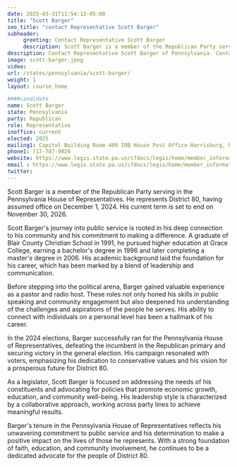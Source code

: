 ```yaml
---
date: 2025-03-31T11:54:12-05:00
title: "Scott Barger"
seo_title: "contact Representative Scott Barger"
subheader:
     greeting: Contact Representative Scott Barger
     description: Scott Barger is a member of the Republican Party serving in the Pennsylvania House of Representatives. He represents District 80, having assumed office on December 1, 2024. His current term is set to end on November 30, 2026.
description: Contact Representative Scott Barger of Pennsylvania. Contact information for Scott Barger includes email address, phone number, and mailing address.
image: scott-barger.jpeg
video:
url: /states/pennsylvania/scott-barger/
weight: 1
layout: course_home

####candidate
name: Scott Barger
state: Pennsylvania
party: Republican
role: Representative
inoffice: current
elected: 2025
mailing1: Capitol Building Room 409 IOB House Post Office Harrisburg, PA 17120
phone1: 717-787-9020
website: https://www.legis.state.pa.us/cfdocs/legis/home/member_information/House_bio.cfm?id=2027/
email : https://www.legis.state.pa.us/cfdocs/legis/home/member_information/House_bio.cfm?id=2027/
twitter: 
---
```

Scott Barger is a member of the Republican Party serving in the Pennsylvania House of Representatives. He represents District 80, having assumed office on December 1, 2024. His current term is set to end on November 30, 2026.

Scott Barger's journey into public service is rooted in his deep connection to his community and his commitment to making a difference. A graduate of Blair County Christian School in 1991, he pursued higher education at Grace College, earning a bachelor's degree in 1996 and later completing a master's degree in 2006. His academic background laid the foundation for his career, which has been marked by a blend of leadership and communication.

Before stepping into the political arena, Barger gained valuable experience as a pastor and radio host. These roles not only honed his skills in public speaking and community engagement but also deepened his understanding of the challenges and aspirations of the people he serves. His ability to connect with individuals on a personal level has been a hallmark of his career.

In the 2024 elections, Barger successfully ran for the Pennsylvania House of Representatives, defeating the incumbent in the Republican primary and securing victory in the general election. His campaign resonated with voters, emphasizing his dedication to conservative values and his vision for a prosperous future for District 80.

As a legislator, Scott Barger is focused on addressing the needs of his constituents and advocating for policies that promote economic growth, education, and community well-being. His leadership style is characterized by a collaborative approach, working across party lines to achieve meaningful results.

Barger's tenure in the Pennsylvania House of Representatives reflects his unwavering commitment to public service and his determination to make a positive impact on the lives of those he represents. With a strong foundation of faith, education, and community involvement, he continues to be a dedicated advocate for the people of District 80.
